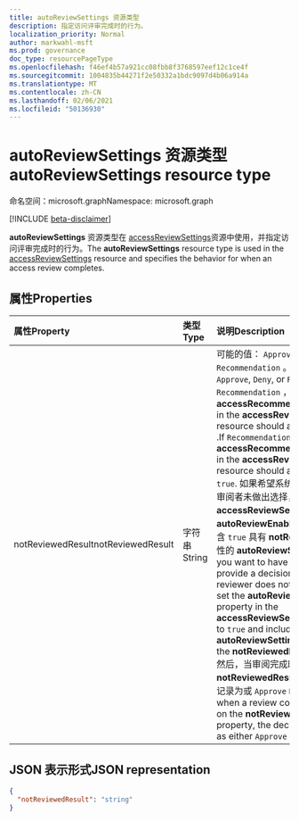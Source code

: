 ```yaml
---
title: autoReviewSettings 资源类型
description: 指定访问评审完成时的行为。
localization_priority: Normal
author: markwahl-msft
ms.prod: governance
doc_type: resourcePageType
ms.openlocfilehash: f46ef4b57a921cc08fbb8f3768597eef12c1ce4f
ms.sourcegitcommit: 1004835b44271f2e50332a1bdc9097d4b06a914a
ms.translationtype: MT
ms.contentlocale: zh-CN
ms.lasthandoff: 02/06/2021
ms.locfileid: "50136930"
---
```

# <a name="autoreviewsettings-resource-type"></a><span data-ttu-id="e68c3-103">autoReviewSettings 资源类型</span><span class="sxs-lookup"><span data-stu-id="e68c3-103">autoReviewSettings resource type</span></span>

<span data-ttu-id="e68c3-104">命名空间：microsoft.graph</span><span class="sxs-lookup"><span data-stu-id="e68c3-104">Namespace: microsoft.graph</span></span>

[!INCLUDE [beta-disclaimer](../../includes/beta-disclaimer.md)]

<span data-ttu-id="e68c3-105">**autoReviewSettings** 资源类型在 [accessReviewSettings](accessreviewsettings.md)资源中使用，并指定访问评审完成时的行为。</span><span class="sxs-lookup"><span data-stu-id="e68c3-105">The **autoReviewSettings** resource type is used in the [accessReviewSettings](accessreviewsettings.md) resource and specifies the behavior for when an access review completes.</span></span>    

## <a name="properties"></a><span data-ttu-id="e68c3-106">属性</span><span class="sxs-lookup"><span data-stu-id="e68c3-106">Properties</span></span>

| <span data-ttu-id="e68c3-107">属性</span><span class="sxs-lookup"><span data-stu-id="e68c3-107">Property</span></span> | <span data-ttu-id="e68c3-108">类型</span><span class="sxs-lookup"><span data-stu-id="e68c3-108">Type</span></span> | <span data-ttu-id="e68c3-109">说明</span><span class="sxs-lookup"><span data-stu-id="e68c3-109">Description</span></span> |
| :------- | :--- | :---------- |
| <span data-ttu-id="e68c3-110">notReviewedResult</span><span class="sxs-lookup"><span data-stu-id="e68c3-110">notReviewedResult</span></span> | <span data-ttu-id="e68c3-111">字符串</span><span class="sxs-lookup"><span data-stu-id="e68c3-111">String</span></span> | <span data-ttu-id="e68c3-112">可能的值： `Approve` ， `Deny` 或 `Recommendation` 。</span><span class="sxs-lookup"><span data-stu-id="e68c3-112">Possible values: `Approve`, `Deny`, or `Recommendation`.</span></span>  <span data-ttu-id="e68c3-113">If `Recommendation` ， then **accessRecommendationsEnabled** in the **accessReviewSettings** resource should also be set to `true` .</span><span class="sxs-lookup"><span data-stu-id="e68c3-113">If `Recommendation`, then **accessRecommendationsEnabled** in the **accessReviewSettings** resource should also be set to `true`.</span></span> <span data-ttu-id="e68c3-114">如果希望系统提供决策，即使审阅者未做出选择，将 **accessReviewSettings** 资源中的 **autoReviewEnabled** 属性设置为包含 `true` 具有 **notReviewedResult** 属性的 **autoReviewSettings** 对象。</span><span class="sxs-lookup"><span data-stu-id="e68c3-114">If you want to have the system provide a decision even if the reviewer does not make a choice, set the **autoReviewEnabled** property in the **accessReviewSettings** resource to `true` and include an **autoReviewSettings** object with the **notReviewedResult** property.</span></span> <span data-ttu-id="e68c3-115">然后，当审阅完成时，基于 **notReviewedResult** 属性，将决定记录为或 `Approve` `Deny` 。</span><span class="sxs-lookup"><span data-stu-id="e68c3-115">Then, when a review completes, based on the **notReviewedResult** property, the decision is recorded as either `Approve` or `Deny`.</span></span>|

## <a name="json-representation"></a><span data-ttu-id="e68c3-116">JSON 表示形式</span><span class="sxs-lookup"><span data-stu-id="e68c3-116">JSON representation</span></span>

<!-- {
  "blockType": "resource",
  "@odata.type": "microsoft.graph.autoReviewSettings"
}-->
```json
{
  "notReviewedResult": "string"
}
```
<!-- uuid: 8fcb5dbc-d5aa-4681-8e31-b001d5168d79
2015-10-25 14:57:30 UTC -->
<!--
{
  "type": "#page.annotation",
  "description": "autoReviewSettings resource",
  "keywords": "",
  "section": "documentation",
  "tocPath": "",
  "suppressions": []
}
-->
